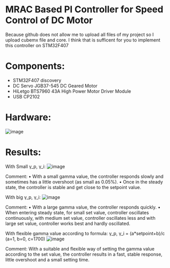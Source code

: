 # MRAC Based PI Controller for Speed Control of DC Motor

Because github does not allow me to upload all files of my project so I upload cubemx file and core. I think that is sufficent for you to implement this controller on STM32F407

# Components:
- STM32F407 discovery
- DC Servo JGB37-545 DC Geared Motor
- HiLetgo BTS7960 43A High Power Motor Driver Module
- USB CP2102

# Hardware:

![image](https://user-images.githubusercontent.com/69660620/116704851-12f49580-a9f6-11eb-9324-38dbbc69a14d.png)

# Results:

With Small γ_p, γ_i:
![image](https://user-images.githubusercontent.com/69660620/126261778-3b1e7e3d-9830-4d50-867f-3202b00db6be.png)

Comment: 
• With a small gamma value, the controller responds slowly and sometimes has a little overshoot (as small as 0.05%).
• Once in the steady state, the controller is stable and get close to the setpoint value.

With big γ_p, γ_i:
![image](https://user-images.githubusercontent.com/69660620/126261810-742c7aa2-fa0c-4386-ab4b-4fd768b08510.png)

Comment:
• With a large gamma value, the controller responds quickly.
• When entering steady state, for small set value, controller oscillates continuously, with medium set value, controller oscillates less and with large set value, controller works best and hardly oscillated.

With flexible gamma value according to formula: 
γ_p, γ_i = (a*setpoint+b)/c (a=1, b=0, c=1700)
![image](https://user-images.githubusercontent.com/69660620/126262160-533fe810-9150-4bca-828e-a8136c0f63f6.png)

Comment:
With a suitable and flexible way of setting the gamma value according to the set value, the controller results in a fast, stable response, little overshoot and a small setting time.
